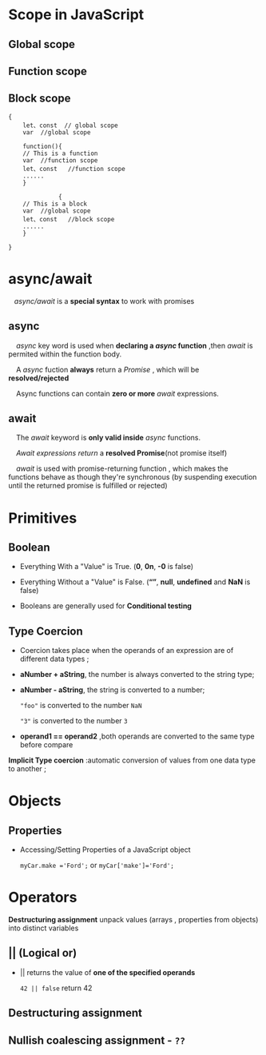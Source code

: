 # Scope in JavaScript
## Global scope
## Function scope
## Block scope

    {
        let、const  // global scope
        var  //global scope

        function(){
        // This is a function
        var  //function scope
        let、const   //function scope
        ......
        }

                  {
        // This is a block
        var  //global scope
        let、const   //block scope
        ......
        }

    }

# async/await
&nbsp;&nbsp;&nbsp;*async/await* is a **special syntax** to work with promises
## async
&nbsp;&nbsp;&nbsp; *async* key word is used when **declaring a *async* function** ,then *await* is permited within the function body.

 &nbsp;&nbsp;&nbsp; A *async* fuction **always** return a *Promise* , which will be **resolved/rejected**

 &nbsp;&nbsp;&nbsp; Async functions can contain **zero or more** *await* expressions.
 ## await
 &nbsp;&nbsp;&nbsp; The *await* keyword is **only valid inside** *async* functions.

 &nbsp;&nbsp;&nbsp; *Await expressions* *return* a **resolved Promise**(not promise itself)

 &nbsp;&nbsp;&nbsp; *await* is used with promise-returning function , which makes the functions behave as though they're synchronous (by suspending execution until the returned promise is fulfilled or rejected)
# Primitives
## Boolean
- Everything With a "Value" is True. (**0**, **0n**, **-0** is false)

- Everything Without a "Value" is False. (**“”**, **null**, **undefined** and **NaN** is false)
- Booleans are generally used for **Conditional testing**


## Type Coercion
- Coercion takes place when the operands of an expression are of different data types ; 
- **aNumber + aString**, the number is always converted to the string type;
- **aNumber - aString**, the string is converted to a number;

  `"foo"` is converted to the number `NaN`

  `"3"` is converted to the number `3`
- **operand1 == operand2** ,both operands are converted to the same type before compare


**Implicit Type coercion** :automatic conversion of values from one data type to another ;
# Objects
## Properties
- Accessing/Setting Properties of a JavaScript object

  `myCar.make ='Ford';` or `myCar['make']='Ford';`

# Operators
**Destructuring assignment** unpack values (arrays , properties from objects) into distinct variables
## || (Logical or)
- || returns the value of **one of the specified operands**

  `42 || false` return 42

## Destructuring assignment

## Nullish coalescing assignment -  `??`


 